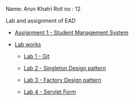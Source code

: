 
Name: Arun Khatri
Roll no : 12
 
Lab and assignment of EAD

- [Assignment 1 - Student Management System](https://github.com/arunkc72/EAD_LAB/tree/main/assignments/assignment1)


- [Lab works](https://github.com/arunkc72/EAD/tree/main/labs)

    - [Lab 1 - Git](https://github.com/arunkc72/EAD/tree/main/labs/lab1)

    - [Lab 2 - Singleton Design pattern](https://github.com/arunkc72/EAD/tree/main/labs/lab2)

    - [Lab 3 - Factory Design pattern](https://github.com/arunkc72/EAD/tree/main/labs/lab3)

    - [Lab 4 - Servlet Form](https://github.com/arunkc72/EAD/tree/main/labs/lab4)
